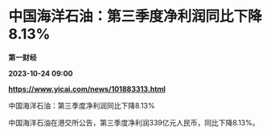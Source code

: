 # 中国海洋石油：第三季度净利润同比下降8.13%
**第一财经**

**2023-10-24 09:00**

**https://www.yicai.com/news/101883313.html**

中国海洋石油：第三季度净利润同比下降8.13%

中国海洋石油在港交所公告，第三季度净利润339亿元人民币，同比下降8.13%。